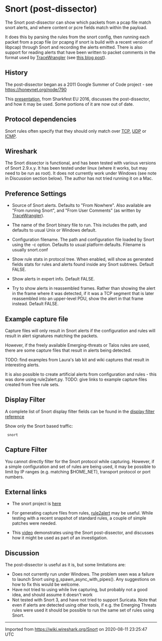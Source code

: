 # Snort (post-dissector)

The Snort post-dissector can show which packets from a pcap file match snort alerts, and where content or pcre fields match within the payload.

It does this by parsing the rules from the snort config, then running each packet from a pcap file (or pcapng if snort is build with a recent version of libpcap) through Snort and recording the alerts emitted. There is also support for reading alerts that have been written to packet comments in the format used by [TraceWrangler](/TraceWrangler) (see [this blog post](https://blog.packet-foo.com/2015/08/verifying-iocs-with-snort-and-tracewrangler)).

## History

The post-dissector began as a 2011 Google Summer of Code project - see <https://honeynet.org/node/790>

This [presentation](https://sharkfesteurope.wireshark.org/assets/presentations16eu/14.pptx), from Sharkfest EU 2016, discusses the post-dissector, and how it may be used. Some portions of it are now out of date.

## Protocol dependencies

Snort rules often specify that they should only match over [TCP](/TCP), [UDP](/UDP) or [ICMP](/ICMP).

## Wireshark

The Snort dissector is functional, and has been tested with various versions of Snort 2.9.x.y. It has been tested under linux (where it works, but may need to be run as root). It does not currently work under Windows (see note in Discussion section below). The author has not tried running it on a Mac.

## Preference Settings

  - Source of Snort alerts. Defaults to "From Nowhere". Also available are "From running Snort", and "From User Comments" (as written by [TraceWrangler](/TraceWrangler)).

  - The name of the Snort binary file to run. This includes the path, and defaults to usual Unix or Windows default.

  - Configuration filename. The path and configuration file loaded by Snort using the -c option. Defaults to usual platform defaults. Filename is usually snort.conf

  - Show rule stats in protocol tree. When enabled, will show as generated fields stats for rules and alerts found inside any Snort subtrees. Default FALSE.

  - Show alerts in expert info. Default FALSE.

  - Try to show alerts in reassembled frames. Rather than showing the alert in the frame where it was detected, if it was a TCP segment that is later reassembled into an upper-level PDU, show the alert in that frame instead. Default FALSE.

## Example capture file

Capture files will only result in Snort alerts if the configuration and rules will result in alert signatures matching the packets.

However, if the freely available Emerging-threats or Talos rules are used, there are some capture files that result in alerts being detected.

TODO: find examples from Laura's lab kit and wiki captures that result in interesting alerts.

It is also possible to create artificial alerts from configuration and rules - this was done using rule2alert.py. TODO: give links to example capture files created from free rule sets.

## Display Filter

A complete list of Snort display filter fields can be found in the [display filter reference](http://www.wireshark.org/docs/dfref/s/snort.html)

Show only the Snort based traffic:

``` 
 snort 
```

## Capture Filter

You cannot directly filter for the Snort protocol while capturing. However, if a simple configuration and set of rules are being used, it may be possible to limit by IP ranges (e.g. matching $HOME\_NET), transport protocol or port numbers.

## External links

  - The snort project is [here](https://www.snort.org/)

  - For generating capture files from rules, [rule2alert](https://github.com/pevma/rule2alert) may be useful. While testing with a recent snapshot of standard rules, a couple of simple patches were needed.

  - This [video](https://www.youtube.com/watch?v=AQRrrnFwhZM) demonstrates using the Snort post-dissector, and discusses how it might be used as part of an investigation.

## Discussion

The post-dissector is useful as it is, but some limitations are:

  - Does not currently run under Windows. The problem seen was a failure to launch Snort using g\_spawn\_async\_with\_pipes(). Any suggestions on how to fix this would be welcome.
  - Have not tried to using while live capturing, but probably not a good idea, and should assume it doesn't work
  - Not tested with Snort 3, and have not tried to support Suricata. Note that even if alerts are detected using other tools, if e.g. the Emerging Threats rules were used it should be possible to run the same set of rules using Snort.

---

Imported from https://wiki.wireshark.org/Snort on 2020-08-11 23:25:47 UTC
